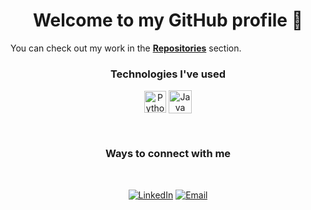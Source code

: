 <h1 align="center"> Welcome to my GitHub profile 👋 </h1>

You can check out my work in the [**Repositories**](https://github.com/PetarMatev?tab=repositories) section.

</p>

<h3 align="center">Technologies I've used</h3>

<!-- | Technology | Purpose of use |
| :----------: | -------------- |

| <img align="center" alt="Python" width="35px" src="https://cdn.jsdelivr.net/npm/programming-languages-logos/src/python/python.png"/>| -->

<p align="center">
    <img align="center" alt="Python" width="35px" src="https://cdn.jsdelivr.net/npm/programming-languages-logos/src/python/python.png"/>
    <img align="center" alt="Java" width="37px" src="https://cdn.jsdelivr.net/npm/programming-languages-logos/src/java/java.png"/>
</p>

<br>

<h3 align="center">Ways to connect with me</h3>
<br/>
<p align="center">
    <a href="https://www.linkedin.com/in/petar-matev-69160451"><img alt="LinkedIn" src="https://img.shields.io/badge/LinkedIn-Petar%20Matev%20-blue?style=flat-square&logo=linkedin"></a>
    <a href="petargmatev@gmail.com"><img alt="Email" src="https://img.shields.io/badge/Email-petargmatev@gmail.com-blue?style=flat-square&logo=gmail"></a>
</p>
